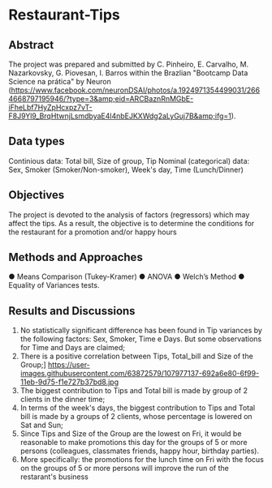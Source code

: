 # Restaurant-Tips

## Abstract
The project was prepared and submitted by C. Pinheiro, E. Carvalho, M. Nazarkovsky, G. Piovesan, I. Barros within the Brazlian "Bootcamp Data Science na prática" by Neuron (https://www.facebook.com/neuronDSAI/photos/a.1924971354499031/2664668797195946/?type=3&amp;eid=ARCBaznRnMGbE-iFheLbf7HyZpHcxpz7vT-F8J9Yl9_BrqHtwnjLsmdbyaE4l4nbEJKXWdg2aLyGuj7B&amp;ifg=1).

## Data types
Continious data: Total bill, Size of group, Tip 
Nominal (categorical) data: Sex, Smoker (Smoker/Non-smoker), Week's day, Time (Lunch/Dinner)

## Objectives
The project is devoted to the analysis of factors (regressors) which may affect the tips. As a result, the objective is to determine the conditions for the restaurant for a promotion and/or happy hours  

## Methods and Approaches
● Means Comparison (Tukey-Kramer)
● ANOVA
● Welch’s Method
● Equality of Variances tests.

## Results and Discussions
1. No statistically significant difference has been found in Tip variances by the following factors: Sex, Smoker, Time e Days. But some observations for Time and Days are claimed;
2. There is a positive correlation between Tips, Total_bill and Size of the Group;]
https://user-images.githubusercontent.com/63872579/107977137-692a6e80-6f99-11eb-9d75-f1e727b37bd8.jpg
3. The biggest contribution to Tips and Total bill is made by group of 2 clients in the dinner time;
4. In terms of the week's days, the biggest contribution to Tips and Total bill is made by a groups of 2 clients, whose percentage is lowered on Sat and Sun;
5. Since Tips and Size of the Group are the lowest on Fri, it would be reasonable to make promotions this day for the groups of 5 or more persons (colleagues, classmates friends, happy hour, birthday parties).
6. More specifically: the promotions for the lunch time on Fri with the focus on the groups of 5 or more persons will improve the run of the restarant's business 
